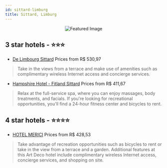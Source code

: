 ```yaml
---
id: sittard-limburg
title: Sittard, Limburg
---
```


<center><img src="https://i.travelapi.com/hotels/4000000/3460000/3453800/3453723/9b20e711_z.jpg" alt="Featured Image" /></center>


##  3 star hotels - ⭐️⭐️⭐️

-    [De Limbourg Sittard](https://us.hurb.com/hotels/sittard/de-limbourg-sittard-JNP-JP229950?cmp=18055) Prices from R$ 530,97
   > Take in the views from a terrace and make use of amenities such as complimentary wireless Internet access and concierge services.
-    [Hampshire Hotel - Fitland Sittard](https://us.hurb.com/hotels/sittard/hampshire-hotel-fitland-sittard-JNP-JP069183?cmp=18055) Prices from R$ 411,67
   > Relax at the full-service spa, where you can enjoy massages, body treatments, and facials. If you're looking for recreational opportunities, you'll find a 24-hour fitness center and bicycles to rent.

##  4 star hotels - ⭐️⭐️⭐️⭐️

-    [HOTEL MERICI](https://us.hurb.com/hotels/sittard/hotel-merici-JNP-JP069024?cmp=18055) Prices from R$ 428,53
   > Take advantage of recreation opportunities such as bicycles to rent or take in the view from a terrace and a garden. Additional features at this Art Deco hotel include complimentary wireless Internet access, concierge services, and shopping on site. 
